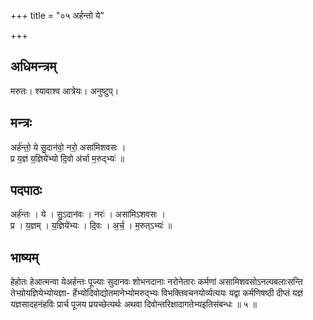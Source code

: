 +++
title = "०५ अर्हन्तो ये"

+++
## अधिमन्त्रम्
मरुतः। श्यावाश्व आत्रेयः। अनुष्टुप्।

## मन्त्रः
अर्ह॑न्तो॒ ये सु॒दान॑वो॒ नरो॒ असा॑मिशवसः ।  
प्र य॒ज्ञं य॒ज्ञिये॑भ्यो दि॒वो अ॑र्चा म॒रुद्भ्यः॑ ॥

## पदपाठः
अर्ह॑न्तः । ये । सु॒ऽदान॑वः । नरः॑ । असा॑मिऽशवसः ।  
प्र । य॒ज्ञम् । य॒ज्ञिये॑भ्यः । दि॒वः । अ॒र्च॒ । म॒रुत्ऽभ्यः॑ ॥

## भाष्यम्
हेहोतः हेआत्मन्वा येअर्हन्तः पूज्याः सुदानवः शोभनदानाः नरोनेतारः कर्मणां असामिशवसोऽनल्पबलाःसन्ति तेभ्य़ोयज्ञियेभ्योयज्ञा- र्हेभ्योदिवोद्योतमानेभ्योमरुद्भ्यः विभक्तिवचनयोर्व्यत्ययः यद्वा कर्मणिषष्ठी दीप्तं यज्ञं यज्ञसादहनंहविः प्रार्च पूजय प्रयच्छेत्यर्थः अथवा दिवोन्तरिक्षादागतेभ्यइतिसंबन्धः ॥ ५ ॥